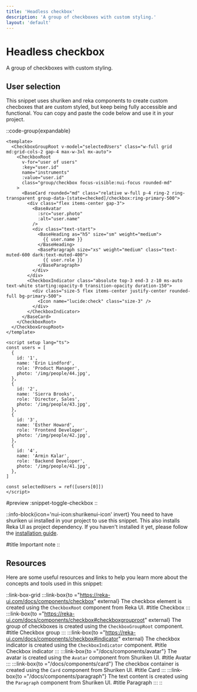```yaml
---
title: 'Headless checkbox'
description: 'A group of checkboxes with custom styling.'
layout: 'default'
---
```


# Headless checkbox

A group of checkboxes with custom styling.

## User selection

This snippet uses shuriken and reka components to create custom checboxes that are custom styled, but keep being fully accessible and functional. You can copy and paste the code below and use it in your project.

::code-group{expandable}

```vue [Comp.vue]
<template>
  <CheckboxGroupRoot v-model="selectedUsers" class="w-full grid md:grid-cols-2 gap-4 max-w-3xl mx-auto">
    <CheckboxRoot
      v-for="user of users"
      :key="user.id"
      name="instruments"
      :value="user.id"
      class="group/checkbox focus-visible:nui-focus rounded-md"
    >
      <BaseCard rounded="md" class="relative w-full p-4 ring-2 ring-transparent group-data-[state=checked]/checkbox:ring-primary-500">
        <div class="flex items-center gap-3">
          <BaseAvatar
            :src="user.photo"
            :alt="user.name"
          />
          <div class="text-start">
            <BaseHeading as="h5" size="sm" weight="medium">
              {{ user.name }}
            </BaseHeading>
            <BaseParagraph size="xs" weight="medium" class="text-muted-600 dark:text-muted-400">
              {{ user.role }}
            </BaseParagraph>
          </div>
        </div>
        <CheckboxIndicator class="absolute top-3 end-3 z-10 ms-auto text-white starting:opacity-0 transition-opacity duration-150">
          <div class="size-5 flex items-center justify-center rounded-full bg-primary-500">
            <Icon name="lucide:check" class="size-3" />
          </div>
        </CheckboxIndicator>
      </BaseCard>
    </CheckboxRoot>
  </CheckboxGroupRoot>
</template>

<script setup lang="ts">
const users = [
  {
    id: '1',
    name: 'Erin Lindford',
    role: 'Product Manager',
    photo: '/img/people/44.jpg',
  },
  {
    id: '2',
    name: 'Sierra Brooks',
    role: 'Director, Sales',
    photo: '/img/people/43.jpg',
  },
  {
    id: '3',
    name: 'Esther Howard',
    role: 'Frontend Developer',
    photo: '/img/people/42.jpg',
  },
  {
    id: '4',
    name: 'Armin Kalar',
    role: 'Backend Developer',
    photo: '/img/people/41.jpg',
  },
]

const selectedUsers = ref([users[0]])
</script>
```

#preview
:snippet-toggle-checkbox
::

::info-block{icon='nui-icon:shurikenui-icon' invert}
You need to have shuriken ui installed in your project to use this snippet. This also installs Reka UI as project dependency. If you haven't installed it yet, please follow the [installation guide](/docs/installation).

#title
Important note
::

## Resources

Here are some useful resources and links to help you learn more about the concepts and tools used in this snippet:

::link-box-grid
:::link-box{to ="https://reka-ui.com/docs/components/checkbox" external}
The checkbox element is created using the `CheckboxRoot` component from Reka UI.
#title
Checkbox
:::
:::link-box{to ="https://reka-ui.com/docs/components/checkbox#checkboxgrouproot" external}
The group of checkboxes is created using the `CheckboxGroupRoot` component.
#title
Checkbox group
:::
:::link-box{to ="https://reka-ui.com/docs/components/checkbox#indicator" external}
The checkbox indicator is created using the `CheckboxIndicator` component.
#title
Checkbox indicator
:::
:::link-box{to ="/docs/components/avatar"}
The avatar is created using the `Avatar` component from Shuriken UI.
#title
Avatar
:::
:::link-box{to ="/docs/components/card"}
The checkbox container is created using the `Card` component from Shuriken UI.
#title
Card
:::
:::link-box{to ="/docs/components/paragraph"}
The text content is created using the `Paragraph` component from Shuriken UI.
#title
Paragraph
:::
::
